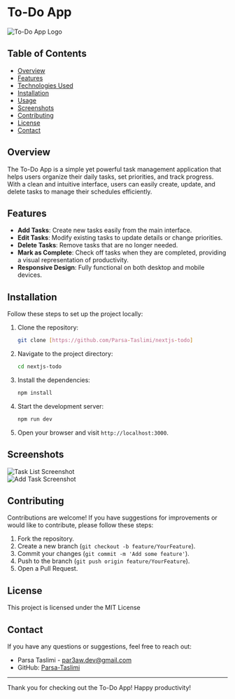 # To-Do App  

![To-Do App Logo](logo.png)  

## Table of Contents  

- [Overview](#overview)  
- [Features](#features)  
- [Technologies Used](#technologies-used)  
- [Installation](#installation)  
- [Usage](#usage)  
- [Screenshots](#screenshots)  
- [Contributing](#contributing)  
- [License](#license)  
- [Contact](#contact)  

## Overview  

The To-Do App is a simple yet powerful task management application that helps users organize their daily tasks, set priorities, and track progress. With a clean and intuitive interface, users can easily create, update, and delete tasks to manage their schedules efficiently.  

## Features  

- **Add Tasks**: Create new tasks easily from the main interface.  
- **Edit Tasks**: Modify existing tasks to update details or change priorities.  
- **Delete Tasks**: Remove tasks that are no longer needed.  
- **Mark as Complete**: Check off tasks when they are completed, providing a visual representation of productivity. 
- **Responsive Design**: Fully functional on both desktop and mobile devices.  

## Installation  

Follow these steps to set up the project locally:  

1. Clone the repository:  
    ```bash  
    git clone [https://github.com/Parsa-Taslimi/nextjs-todo]  
    ```  

2. Navigate to the project directory:  
    ```bash  
    cd nextjs-todo  
    ```  

3. Install the dependencies:  
    ```bash  
    npm install  
    ```  

4. Start the development server:  
    ```bash  
    npm run dev  
    ```  

5. Open your browser and visit `http://localhost:3000`.  

## Screenshots  

![Task List Screenshot](screenshot1.png) <!-- Replace with your actual screenshot image paths -->  
![Add Task Screenshot](screenshot2.png)  

## Contributing  

Contributions are welcome! If you have suggestions for improvements or would like to contribute, please follow these steps:  

1. Fork the repository.  
2. Create a new branch (`git checkout -b feature/YourFeature`).  
3. Commit your changes (`git commit -m 'Add some feature'`).  
4. Push to the branch (`git push origin feature/YourFeature`).  
5. Open a Pull Request.  

## License  

This project is licensed under the MIT License   

## Contact  

If you have any questions or suggestions, feel free to reach out:  

- Parsa Taslimi - [par3aw.dev@gmail.com](mailto:par3aw.dev@gmail.com)  
- GitHub: [Parsa-Taslimi](https://github.com/Parsa-Taslimi)  

---  

Thank you for checking out the To-Do App! Happy productivity!
